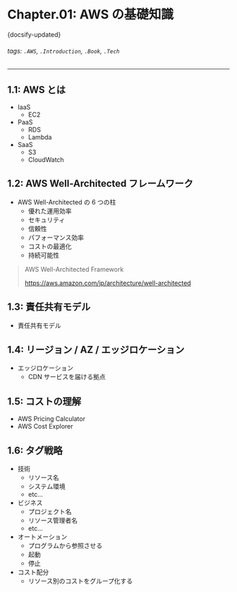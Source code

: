 # Chapter.01: AWS の基礎知識

{docsify-updated}

###### tags: `.AWS`, `.Introduction`, `.Book`, `.Tech`

---

## 1.1: AWS とは

- IaaS
  - EC2
- PaaS
  - RDS
  - Lambda
- SaaS
  - S3
  - CloudWatch

## 1.2: AWS Well-Architected フレームワーク

- AWS Well-Architected の 6 つの柱
  - 優れた運用効率
  - セキュリティ
  - 信頼性
  - パフォーマンス効率
  - コストの最適化
  - 持続可能性

> AWS Well-Architected Framework
>
> https://aws.amazon.com/jp/architecture/well-architected

## 1.3: 責任共有モデル

- 責任共有モデル

## 1.4: リージョン / AZ / エッジロケーション

- エッジロケーション
  - CDN サービスを届ける拠点

## 1.5: コストの理解

- AWS Pricing Calculator
- AWS Cost Explorer

## 1.6: タグ戦略

- 技術
  - リソース名
  - システム環境
  - etc...
- ビジネス
  - プロジェクト名
  - リソース管理者名
  - etc...
- オートメーション
  - プログラムから参照させる
  - 起動
  - 停止
- コスト配分
  - リソース別のコストをグループ化する
